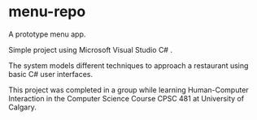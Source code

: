# menu-repo

A prototype menu app.  

Simple project using Microsoft Visual Studio C# .

The system models different techniques to approach a restaurant using basic C# user interfaces.

This project was completed in a group while learning Human-Computer Interaction in the Computer Science Course CPSC 481 at University of Calgary.
